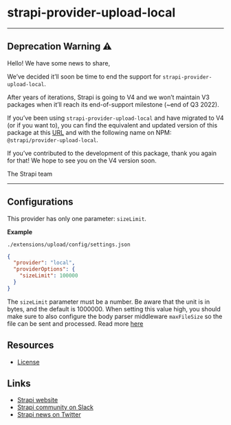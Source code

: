 # strapi-provider-upload-local

---

## Deprecation Warning :warning:

Hello! We have some news to share,

We’ve decided it’ll soon be time to end the support for `strapi-provider-upload-local`.

After years of iterations, Strapi is going to V4 and we won’t maintain V3 packages when it’ll reach its end-of-support milestone (~end of Q3 2022).

If you’ve been using `strapi-provider-upload-local` and have migrated to V4 (or if you want to), you can find the equivalent and updated version of this package at this [URL](https://github.com/strapi/strapi/tree/master/packages/providers/upload-local) and with the following name on NPM: `@strapi/provider-upload-local`.

If you’ve contributed to the development of this package, thank you again for that! We hope to see you on the V4 version soon.

The Strapi team

---

## Configurations

This provider has only one parameter: `sizeLimit`.

**Example**

`./extensions/upload/config/settings.json`

```json
{
  "provider": "local",
  "providerOptions": {
    "sizeLimit": 100000
  }
}
```

The `sizeLimit` parameter must be a number. Be aware that the unit is in bytes, and the default is 1000000. When setting this value high, you should make sure to also configure the body parser middleware `maxFileSize` so the file can be sent and processed. Read more [here](https://strapi.io/documentation/developer-docs/latest/development/plugins/upload.html#configuration)

## Resources

- [License](LICENSE)

## Links

- [Strapi website](https://strapi.io/)
- [Strapi community on Slack](https://slack.strapi.io)
- [Strapi news on Twitter](https://twitter.com/strapijs)

